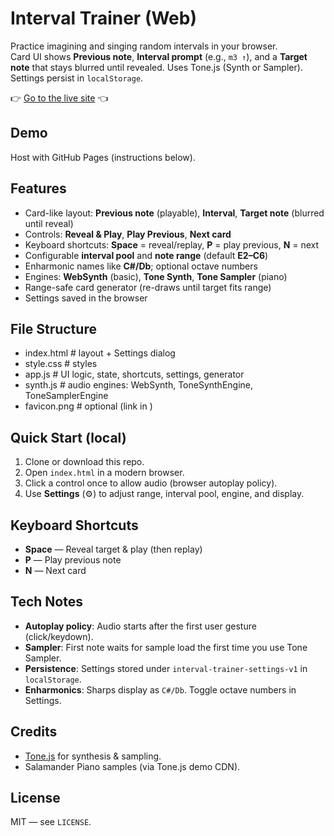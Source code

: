 # Interval Trainer (Web)

Practice imagining and singing random intervals in your browser.  
Card UI shows **Previous note**, **Interval prompt** (e.g., `m3 ↑`), and a **Target note** that stays blurred until revealed. Uses Tone.js (Synth or Sampler). Settings persist in `localStorage`.

👉 [Go to the live site](https://stefanrickli.github.io/interval-trainer/) 👈

## Demo
Host with GitHub Pages (instructions below).

## Features
- Card-like layout: **Previous note** (playable), **Interval**, **Target note** (blurred until reveal)
- Controls: **Reveal & Play**, **Play Previous**, **Next card**
- Keyboard shortcuts: **Space** = reveal/replay, **P** = play previous, **N** = next
- Configurable **interval pool** and **note range** (default **E2–C6**)
- Enharmonic names like **C#/Db**; optional octave numbers
- Engines: **WebSynth** (basic), **Tone Synth**, **Tone Sampler** (piano)
- Range-safe card generator (re-draws until target fits range)
- Settings saved in the browser

## File Structure
- index.html # layout + Settings dialog
- style.css # styles
- app.js # UI logic, state, shortcuts, settings, generator
- synth.js # audio engines: WebSynth, ToneSynthEngine, ToneSamplerEngine
- favicon.png # optional (link in <head>)

## Quick Start (local)
1. Clone or download this repo.
2. Open `index.html` in a modern browser.
3. Click a control once to allow audio (browser autoplay policy).
4. Use **Settings** (⚙️) to adjust range, interval pool, engine, and display.

## Keyboard Shortcuts
- **Space** — Reveal target & play (then replay)
- **P** — Play previous note
- **N** — Next card

## Tech Notes
- **Autoplay policy**: Audio starts after the first user gesture (click/keydown).  
- **Sampler**: First note waits for sample load the first time you use Tone Sampler.  
- **Persistence**: Settings stored under `interval-trainer-settings-v1` in `localStorage`.  
- **Enharmonics**: Sharps display as `C#/Db`. Toggle octave numbers in Settings.

## Credits
- [Tone.js](https://tonejs.github.io/) for synthesis & sampling.
- Salamander Piano samples (via Tone.js demo CDN).

## License
MIT — see `LICENSE`.
